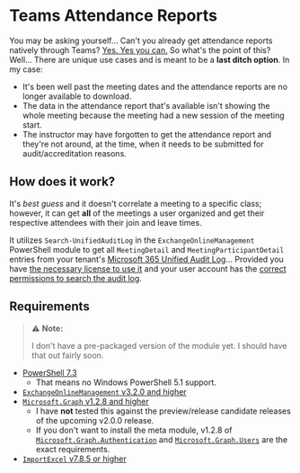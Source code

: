 # Teams Attendance Reports

You may be asking yourself... Can't you already get attendance reports natively through Teams? [Yes. Yes you can.](https://support.microsoft.com/en-us/office/manage-meeting-attendance-reports-in-teams-ae7cf170-530c-47d3-84c1-3aedac74d310) So what's the point of this? Well... There are unique use cases and is meant to be a **last ditch option**. In my case:

* It's been well past the meeting dates and the attendance reports are no longer available to download.
* The data in the attendance report that's available isn't showing the whole meeting because the meeting had a new session of the meeting start.
* The instructor may have forgotten to get the attendance report and they're not around, at the time, when it needs to be submitted for audit/accreditation reasons.

## How does it work?

It's _best guess_ and it doesn't correlate a meeting to a specific class; however, it can get **all** of the meetings a user organized and get their respective attendees with their join and leave times.

It utilizes `Search-UnifiedAuditLog` in the `ExchangeOnlineManagement` PowerShell module to get all `MeetingDetail` and `MeetingParticipantDetail` entries from your tenant's [Microsoft 365 Unified Audit Log](https://learn.microsoft.com/en-us/microsoft-365/compliance/audit-log-search?view=o365-worldwide)... Provided you have [the necessary license to use it](https://learn.microsoft.com/en-us/microsoft-365/compliance/audit-solutions-overview?view=o365-worldwide#audit-standard-1) and your user account has the [correct permissions to search the audit log](https://learn.microsoft.com/en-us/microsoft-365/compliance/audit-standard-setup?view=o365-worldwide#step-2-assign-permissions-to-search-the-audit-log).

## Requirements

> ⚠️ **Note:**
>  
> I don't have a pre-packaged version of the module yet. I should have that out fairly soon.

* [PowerShell 7.3](https://learn.microsoft.com/en-us/powershell/scripting/install/installing-powershell?view=powershell-7.3)
	* That means no Windows PowerShell 5.1 support.
* [`ExchangeOnlineManagement` v3.2.0 and higher](https://www.powershellgallery.com/packages/ExchangeOnlineManagement/3.2.0)
* [`Microsoft.Graph` v1.2.8 and higher](https://www.powershellgallery.com/packages/Microsoft.Graph/1.28.0)
	* I have **not** tested this against the preview/release candidate releases of the upcoming v2.0.0 release.
	* If you don't want to install the meta module, v1.2.8 of [`Microsoft.Graph.Authentication`](https://www.powershellgallery.com/packages/Microsoft.Graph.Authentication/1.28.0) and [`Microsoft.Graph.Users`](https://www.powershellgallery.com/packages/Microsoft.Graph.Users/1.28.0) are the exact requirements.
* [`ImportExcel` v7.8.5 or higher](https://www.powershellgallery.com/packages/ImportExcel/7.8.5)

